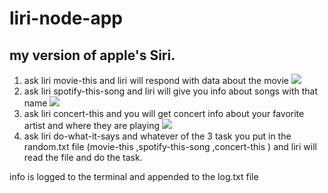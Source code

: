 # liri-node-app

my version of apple's Siri.
---------------------------

1) ask liri movie-this <your movie name> and liri will respond with data about the movie
![](https://cl.ly/a995414ef1ad/Screen%252520Recording%2525202018-10-24%252520at%25252006.19%252520PM.gif)
2) ask liri spotify-this-song <your song name> and liri will give you info about songs with that name
![](https://cl.ly/68eb6f9b9fcc/Screen%252520Recording%2525202018-10-24%252520at%25252006.23%252520PM.gif)
3) ask liri concert-this <artist name> and you will get concert info about your favorite artist and where they are playing
![](https://cl.ly/7ccfd6c5d8e1/download/Screen%252520Recording%2525202018-10-24%252520at%25252006.25%252520PM.gif)
4) ask liri do-what-it-says and whatever of the 3 task you put in the random.txt file (movie-this <your movie name>,spotify-this-song <your song name>,concert-this <artist name>) and liri will read the file and do the task.
  
info is logged to the terminal and appended to the log.txt file
